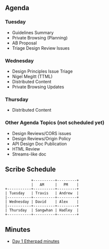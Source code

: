
## Agenda

### Tuesday

* Guidelines Summary
* Private Browsing (Planning)
* AB Proposal
* Triage Design Review Issues

### Wednesday

* Design Principles Issue Triage
* Nigel Megitt (TTML)
* Distributed Content
* Private Browsing Updates

### Thursday

* Distributed Content

### Other Agenda Topics (not scheduled yet)

* Design Reviews/CORS issues
* Design Reviews/Origin Policy
* API Design Doc Publication
* HTML Review
* Streams-like doc


## Scribe Schedule

```
            +----------+---------+
            |   AM     |   PM    |
+-----------+----------+---------+
| Tuesday   | Travis   | Andrew  |
|-----------+----------+---------+
| Wednesday | David    | Alex    |
|-----------+----------+---------+
| Thursday  | Sangwhan | Hadley  |
+-----------+----------+---------+
```

## Minutes

* [Day 1 Etherpad minutes](https://pad.w3ctag.org/p/2017-07-25-minutes.md)

